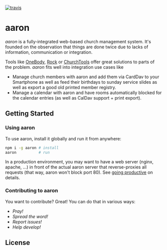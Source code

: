 [![travis](https://img.shields.io/travis/gjwsw/aaron.svg?style=flat-square)](https://travis-ci.org/gjwsw/aaron)

# aaron

*aaron* is a fully-integrated web-based church management system.
It's founded on the observation that things are done twice due to
lacks of information, communication or integration.

Tools like [OneBody](http://church.io), [Rock](http://rockrms.com)
or [ChurchTools](http://churchtools.de) offer great solutions to
parts of the problem. *aaron* fits well into integration use cases like

- Manage church members with aaron and add them via CardDav to your
  Smartphone as well as feed their birthdays to sunday service slides
  as well as export a good old printed member registry.
- Manage a calendar with aaron and have rooms automatically blocked
  for the calendar entries (as well as CalDav support + print export).

## Getting Started

### Using aaron

To use aaron, install it globally and run it from anywhere:

```bash
npm i -g aaron # install
aaron          # run
```

In a production environment, you may want to have a web server
(nginx, apache, ...) in front of the actual aaron server that
reverse-proxies all requests (that way, aaron won't block port 80).
See [going productive](#going-productive) on details.

### Contributing to aaron

You want to contribute? Great! You can do that in various ways:

- *Pray!*
- *Spread the word!*
- *Report issues!*
- *Help develop!*

## License

